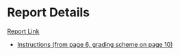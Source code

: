 # Report Details
[Report Link](https://www.overleaf.com/2535542516dqzxdcjmjcdm#579847)

- [Instructions (from page 6, grading scheme on page 10)](https://www.ai.rug.nl/minds/uploads/SemesterProjectInstruction_NN.pdf)




